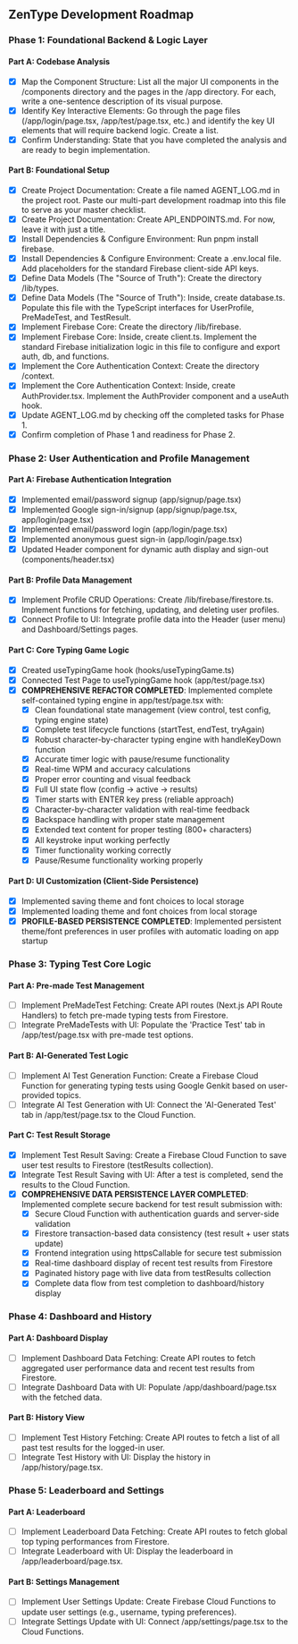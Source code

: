 ## ZenType Development Roadmap

### Phase 1: Foundational Backend & Logic Layer

#### Part A: Codebase Analysis
- [x] Map the Component Structure: List all the major UI components in the /components directory and the pages in the /app directory. For each, write a one-sentence description of its visual purpose.
- [x] Identify Key Interactive Elements: Go through the page files (/app/login/page.tsx, /app/test/page.tsx, etc.) and identify the key UI elements that will require backend logic. Create a list.
- [x] Confirm Understanding: State that you have completed the analysis and are ready to begin implementation.

#### Part B: Foundational Setup
- [x] Create Project Documentation: Create a file named AGENT_LOG.md in the project root. Paste our multi-part development roadmap into this file to serve as your master checklist.
- [x] Create Project Documentation: Create API_ENDPOINTS.md. For now, leave it with just a title.
- [x] Install Dependencies & Configure Environment: Run pnpm install firebase.
- [x] Install Dependencies & Configure Environment: Create a .env.local file. Add placeholders for the standard Firebase client-side API keys.
- [x] Define Data Models (The "Source of Truth"): Create the directory /lib/types.
- [x] Define Data Models (The "Source of Truth"): Inside, create database.ts. Populate this file with the TypeScript interfaces for UserProfile, PreMadeTest, and TestResult.
- [x] Implement Firebase Core: Create the directory /lib/firebase.
- [x] Implement Firebase Core: Inside, create client.ts. Implement the standard Firebase initialization logic in this file to configure and export auth, db, and functions.
- [x] Implement the Core Authentication Context: Create the directory /context.
- [x] Implement the Core Authentication Context: Inside, create AuthProvider.tsx. Implement the AuthProvider component and a useAuth hook.
- [x] Update AGENT_LOG.md by checking off the completed tasks for Phase 1.
- [x] Confirm completion of Phase 1 and readiness for Phase 2.

### Phase 2: User Authentication and Profile Management

#### Part A: Firebase Authentication Integration
- [x] Implemented email/password signup (app/signup/page.tsx)
- [x] Implemented Google sign-in/signup (app/signup/page.tsx, app/login/page.tsx)
- [x] Implemented email/password login (app/login/page.tsx)
- [x] Implemented anonymous guest sign-in (app/login/page.tsx)
- [x] Updated Header component for dynamic auth display and sign-out (components/header.tsx)

#### Part B: Profile Data Management
- [x] Implement Profile CRUD Operations: Create /lib/firebase/firestore.ts. Implement functions for fetching, updating, and deleting user profiles.
- [x] Connect Profile to UI: Integrate profile data into the Header (user menu) and Dashboard/Settings pages.

#### Part C: Core Typing Game Logic
- [x] Created useTypingGame hook (hooks/useTypingGame.ts)
- [x] Connected Test Page to useTypingGame hook (app/test/page.tsx)
- [x] **COMPREHENSIVE REFACTOR COMPLETED**: Implemented complete self-contained typing engine in app/test/page.tsx with:
  - [x] Clean foundational state management (view control, test config, typing engine state)
  - [x] Complete test lifecycle functions (startTest, endTest, tryAgain)
  - [x] Robust character-by-character typing engine with handleKeyDown function
  - [x] Accurate timer logic with pause/resume functionality
  - [x] Real-time WPM and accuracy calculations
  - [x] Proper error counting and visual feedback
  - [x] Full UI state flow (config → active → results)
  - [x] Timer starts with ENTER key press (reliable approach)
  - [x] Character-by-character validation with real-time feedback
  - [x] Backspace handling with proper state management
  - [x] Extended text content for proper testing (800+ characters)
  - [x] All keystroke input working perfectly
  - [x] Timer functionality working correctly
  - [x] Pause/Resume functionality working properly

#### Part D: UI Customization (Client-Side Persistence)
- [x] Implemented saving theme and font choices to local storage
- [x] Implemented loading theme and font choices from local storage
- [x] **PROFILE-BASED PERSISTENCE COMPLETED**: Implemented persistent theme/font preferences in user profiles with automatic loading on app startup

### Phase 3: Typing Test Core Logic

#### Part A: Pre-made Test Management
- [ ] Implement PreMadeTest Fetching: Create API routes (Next.js API Route Handlers) to fetch pre-made typing tests from Firestore.
- [ ] Integrate PreMadeTests with UI: Populate the 'Practice Test' tab in /app/test/page.tsx with pre-made test options.

#### Part B: AI-Generated Test Logic
- [ ] Implement AI Test Generation Function: Create a Firebase Cloud Function for generating typing tests using Google Genkit based on user-provided topics.
- [ ] Integrate AI Test Generation with UI: Connect the 'AI-Generated Test' tab in /app/test/page.tsx to the Cloud Function.

#### Part C: Test Result Storage
- [x] Implement Test Result Saving: Create a Firebase Cloud Function to save user test results to Firestore (testResults collection).
- [x] Integrate Test Result Saving with UI: After a test is completed, send the results to the Cloud Function.
- [x] **COMPREHENSIVE DATA PERSISTENCE LAYER COMPLETED**: Implemented complete secure backend for test result submission with:
  - [x] Secure Cloud Function with authentication guards and server-side validation
  - [x] Firestore transaction-based data consistency (test result + user stats update)
  - [x] Frontend integration using httpsCallable for secure test submission
  - [x] Real-time dashboard display of recent test results from Firestore
  - [x] Paginated history page with live data from testResults collection
  - [x] Complete data flow from test completion to dashboard/history display

### Phase 4: Dashboard and History

#### Part A: Dashboard Display
- [ ] Implement Dashboard Data Fetching: Create API routes to fetch aggregated user performance data and recent test results from Firestore.
- [ ] Integrate Dashboard Data with UI: Populate /app/dashboard/page.tsx with the fetched data.

#### Part B: History View
- [ ] Implement Test History Fetching: Create API routes to fetch a list of all past test results for the logged-in user.
- [ ] Integrate Test History with UI: Display the history in /app/history/page.tsx.

### Phase 5: Leaderboard and Settings

#### Part A: Leaderboard
- [ ] Implement Leaderboard Data Fetching: Create API routes to fetch global top typing performances from Firestore.
- [ ] Integrate Leaderboard with UI: Display the leaderboard in /app/leaderboard/page.tsx.

#### Part B: Settings Management
- [ ] Implement User Settings Update: Create Firebase Cloud Functions to update user settings (e.g., username, typing preferences).
- [ ] Integrate Settings Update with UI: Connect /app/settings/page.tsx to the Cloud Functions.
